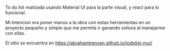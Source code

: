 To do list realizada usando Material UI para la parte visual, y react para lo funcional. 

Mi intencion era poner manos a la obra con estas herramientas en un proyecto pequeño y simple que me permita ir ganando soltura al manejarme con ellas.

El sitio se encuentra en https://abrahamtrenyan.github.io/todolist-mui/
